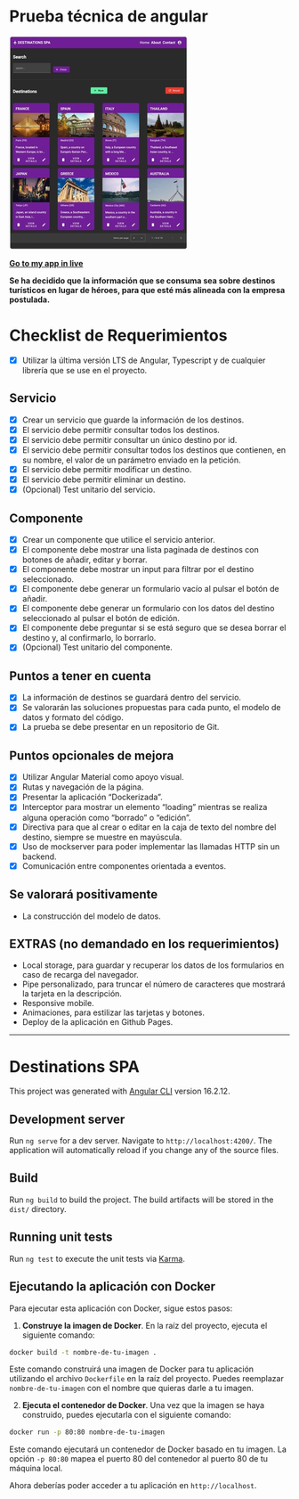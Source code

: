 
# Prueba técnica de angular


[![Go to my app in live](src/assets/img/screenshot.jpg)](https://jgp84.github.io/destinations-spa/ "Go to my app in live")

**[Go to my app in live](https://jgp84.github.io/destinations-spa/)**

**Se ha decidido que la información que se consuma sea sobre destinos turísticos en lugar de héroes, para que esté más alineada con la empresa postulada.**

# Checklist de Requerimientos

- [x] Utilizar la última versión LTS de Angular, Typescript y de cualquier librería que se use en el proyecto.

## Servicio
- [x] Crear un servicio que guarde la información de los destinos.
- [x] El servicio debe permitir consultar todos los destinos.
- [x] El servicio debe permitir consultar un único destino por id.
- [x] El servicio debe permitir consultar todos los destinos que contienen, en su nombre, el valor de un parámetro enviado en la petición.
- [x] El servicio debe permitir modificar un destino.
- [x] El servicio debe permitir eliminar un destino.
- [x] (Opcional) Test unitario del servicio.

## Componente
- [x] Crear un componente que utilice el servicio anterior.
- [x] El componente debe mostrar una lista paginada de destinos con botones de añadir, editar y borrar.
- [x] El componente debe mostrar un input para filtrar por el destino seleccionado.
- [x] El componente debe generar un formulario vacío al pulsar el botón de añadir.
- [x] El componente debe generar un formulario con los datos del destino seleccionado al pulsar el botón de edición.
- [x] El componente debe preguntar si se está seguro que se desea borrar el destino y, al confirmarlo, lo borrarlo.
- [x] (Opcional) Test unitario del componente.

## Puntos a tener en cuenta
- [x] La información de destinos se guardará dentro del servicio.
- [x] Se valorarán las soluciones propuestas para cada punto, el modelo de datos y formato del código.
- [x] La prueba se debe presentar en un repositorio de Git.

## Puntos opcionales de mejora
- [x] Utilizar Angular Material como apoyo visual.
- [x] Rutas y navegación de la página.
- [x] Presentar la aplicación “Dockerizada”.
- [x] Interceptor para mostrar un elemento “loading” mientras se realiza alguna operación como “borrado” o “edición”.
- [x] Directiva para que al crear o editar en la caja de texto del nombre del destino, siempre se muestre en mayúscula.
- [x] Uso de mockserver para poder implementar las llamadas HTTP sin un backend.
- [x] Comunicación entre componentes orientada a eventos.
## Se valorará positivamente
  - La construcción del modelo de datos.

## EXTRAS (no demandado en los requerimientos)
  - Local storage, para guardar y recuperar los datos de los formularios en caso de recarga del navegador.
  - Pipe personalizado, para truncar el número de caracteres que mostrará la tarjeta en la descripción.
  - Responsive mobile.
  - Animaciones, para estilizar las tarjetas y botones.
  - Deploy de la aplicación en Github Pages.

***

# Destinations SPA

This project was generated with [Angular CLI](https://github.com/angular/angular-cli) version 16.2.12.

## Development server

Run `ng serve` for a dev server. Navigate to `http://localhost:4200/`. The application will automatically reload if you change any of the source files.


## Build

Run `ng build` to build the project. The build artifacts will be stored in the `dist/` directory.

## Running unit tests

Run `ng test` to execute the unit tests via [Karma](https://karma-runner.github.io).

## Ejecutando la aplicación con Docker

Para ejecutar esta aplicación con Docker, sigue estos pasos:

1. **Construye la imagen de Docker**. En la raíz del proyecto, ejecuta el siguiente comando:

```bash
docker build -t nombre-de-tu-imagen .
```

Este comando construirá una imagen de Docker para tu aplicación utilizando el archivo `Dockerfile` en la raíz del proyecto. Puedes reemplazar `nombre-de-tu-imagen` con el nombre que quieras darle a tu imagen.

2. **Ejecuta el contenedor de Docker**. Una vez que la imagen se haya construido, puedes ejecutarla con el siguiente comando:

```bash
docker run -p 80:80 nombre-de-tu-imagen
```

Este comando ejecutará un contenedor de Docker basado en tu imagen. La opción `-p 80:80` mapea el puerto 80 del contenedor al puerto 80 de tu máquina local.

Ahora deberías poder acceder a tu aplicación en `http://localhost`.
